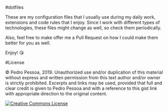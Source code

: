#dotfiles

These are my configuration files that I usually use during my daily work, extensions and code rules that I enjoy. Since I work with different types of technologies, these files might change as well, so check them periodically.

Also, feel free to make offer me a Pull Request on how I could make them better for you as well.

Enjoy! 😘

#License

© Pedro Pessoa, 2019. Unauthorized use and/or duplication of this material without express and written permission from this text author and/or owner is strictly prohibited. Excerpts and links may be used, provided that full and clear credit is given to Pedro Pessoa and with a reference to this gist link with appropriate direction to the original content.

<a rel="license" href="http://creativecommons.org/licenses/by-nc/4.0/"><img alt="Creative Commons License" style="border-width:0" src="https://licensebuttons.net/l/by-nc/4.0/88x31.png" /></a>





